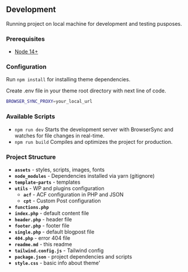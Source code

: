 ## Development

Running project on local machine for development and testing pusposes.

### Prerequisites

- [Node 14+](https://nodejs.org)

### Configuration

Run `npm install` for installing theme dependencies.

Create .env file in your theme root directory with next line of code.
```sh
BROWSER_SYNC_PROXY=your_local_url
```

### Available Scripts
- `npm run dev` Starts the development server with BrowserSync and watches for file changes in real-time. 
- `npm run build` Compiles and optimizes the project for production.

### Project Structure

- **`assets`** - styles, scripts, images, fonts
- **`node_modules`** - Dependencies installed via yarn (gitignore)
- **`template-parts`** - templates
- **`utils`** - WP and plugins configuration
  - **`acf`** - ACF configuration in PHP and JSON
  - **`cpt`** - Custom Post configuration
- **`functions.php`**
- **`index.php`** - default content file
- **`header.php`** - header file
- **`footer.php`** - footer file
- **`single.php`** - default blogpost file
- **`404.php`** - error 404 file
- **`readme.md`** - this readme
- **`tailwind.config.js`** - Tailwind config
- **`package.json`** - project dependencies and scripts
- **`style.css`** - basic info about theme'
